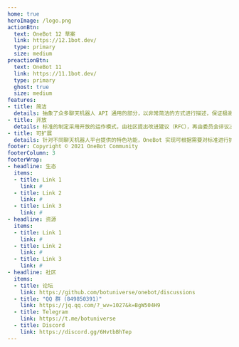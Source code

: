 ```yaml
---
home: true
heroImage: /logo.png
actionBtn:
  text: OneBot 12 草案
  link: https://12.1bot.dev/
  type: primary
  size: medium
preactionBtn:
  text: OneBot 11
  link: https://11.1bot.dev/
  type: primary
  ghost: true
  size: medium
features:
- title: 简洁
  details: 抽象了众多聊天机器人 API 通用的部分，以非常简洁的方式进行描述，保证极高表达能力的同时易于接入。
- title: 开放
  details: 标准的制定采用开放的运作模式，由社区提出改进建议（RFC），再由委员会评议决定接收。
- title: 可扩展
  details: 针对不同聊天机器人平台提供的特色功能，OneBot 实现可根据需要对标准进行扩展。
footer: Copyright © 2021 OneBot Community
footerColumn: 3
footerWrap: 
- headline: 生态
  items:
  - title: Link 1
    link: #
  - title: Link 2
    link: #
  - title: Link 3
    link: #
- headline: 资源
  items:
  - title: Link 1
    link: #
  - title: Link 2
    link: #
  - title: Link 3
    link: #
- headline: 社区
  items:
  - title: 论坛
    link: https://github.com/botuniverse/onebot/discussions
  - title: "QQ 群 (849850391)"
    link: https://jq.qq.com/?_wv=1027&k=BgW504H9
  - title: Telegram
    link: https://t.me/botuniverse
  - title: Discord
    link: https://discord.gg/6HvtbBhTep
---
```

